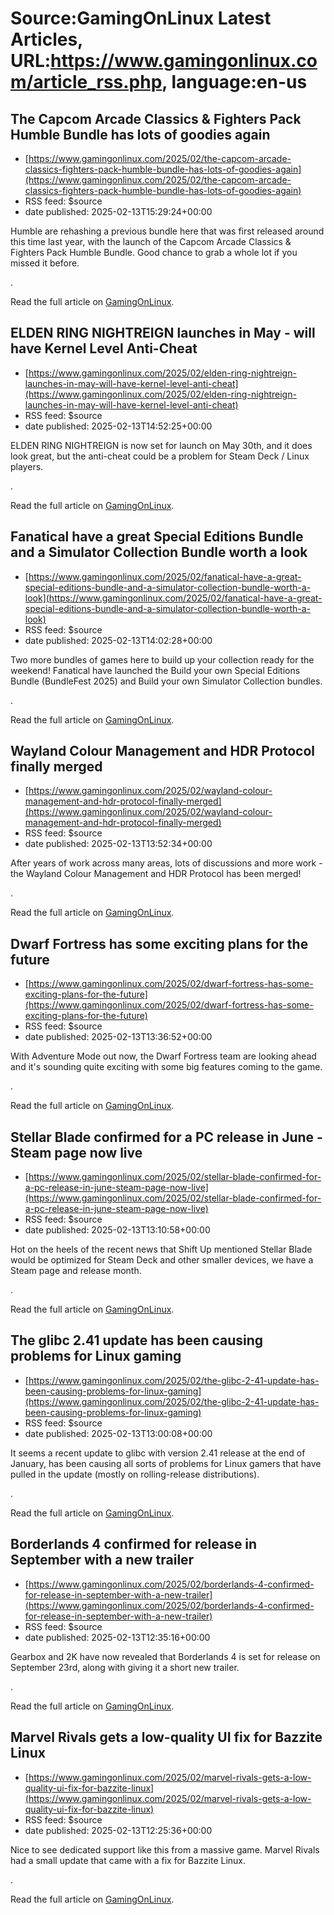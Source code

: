 # Source:GamingOnLinux Latest Articles, URL:https://www.gamingonlinux.com/article_rss.php, language:en-us

## The Capcom Arcade Classics & Fighters Pack Humble Bundle has lots of goodies again
 - [https://www.gamingonlinux.com/2025/02/the-capcom-arcade-classics-fighters-pack-humble-bundle-has-lots-of-goodies-again](https://www.gamingonlinux.com/2025/02/the-capcom-arcade-classics-fighters-pack-humble-bundle-has-lots-of-goodies-again)
 - RSS feed: $source
 - date published: 2025-02-13T15:29:24+00:00

Humble are rehashing a previous bundle here that was first released around this time last year, with the launch of the Capcom Arcade Classics & Fighters Pack Humble Bundle. Good chance to grab a whole lot if you missed it before.<p><img src="https://www.gamingonlinux.com/uploads/articles/tagline_images/122199431id26179gol.jpg" alt />.</p><p>Read the full article on <a href="https://www.gamingonlinux.com/2025/02/the-capcom-arcade-classics-fighters-pack-humble-bundle-has-lots-of-goodies-again/">GamingOnLinux</a>.</p>

## ELDEN RING NIGHTREIGN launches in May - will have Kernel Level Anti-Cheat
 - [https://www.gamingonlinux.com/2025/02/elden-ring-nightreign-launches-in-may-will-have-kernel-level-anti-cheat](https://www.gamingonlinux.com/2025/02/elden-ring-nightreign-launches-in-may-will-have-kernel-level-anti-cheat)
 - RSS feed: $source
 - date published: 2025-02-13T14:52:25+00:00

ELDEN RING NIGHTREIGN is now set for launch on May 30th, and it does look great, but the anti-cheat could be a problem for Steam Deck / Linux players.<p><img src="https://www.gamingonlinux.com/uploads/articles/tagline_images/1683696300id26178gol.jpg" alt />.</p><p>Read the full article on <a href="https://www.gamingonlinux.com/2025/02/elden-ring-nightreign-launches-in-may-will-have-kernel-level-anti-cheat/">GamingOnLinux</a>.</p>

## Fanatical have a great Special Editions Bundle and a Simulator Collection Bundle worth a look
 - [https://www.gamingonlinux.com/2025/02/fanatical-have-a-great-special-editions-bundle-and-a-simulator-collection-bundle-worth-a-look](https://www.gamingonlinux.com/2025/02/fanatical-have-a-great-special-editions-bundle-and-a-simulator-collection-bundle-worth-a-look)
 - RSS feed: $source
 - date published: 2025-02-13T14:02:28+00:00

Two more bundles of games here to build up your collection ready for the weekend! Fanatical have launched the Build your own Special Editions Bundle (BundleFest 2025) and Build your own Simulator Collection bundles.<p><img src="https://www.gamingonlinux.com/uploads/articles/tagline_images/476017550id26177gol.jpg" alt />.</p><p>Read the full article on <a href="https://www.gamingonlinux.com/2025/02/fanatical-have-a-great-special-editions-bundle-and-a-simulator-collection-bundle-worth-a-look/">GamingOnLinux</a>.</p>

## Wayland Colour Management and HDR Protocol finally merged
 - [https://www.gamingonlinux.com/2025/02/wayland-colour-management-and-hdr-protocol-finally-merged](https://www.gamingonlinux.com/2025/02/wayland-colour-management-and-hdr-protocol-finally-merged)
 - RSS feed: $source
 - date published: 2025-02-13T13:52:34+00:00

After years of work across many areas, lots of discussions and more work - the Wayland Colour Management and HDR Protocol has been merged!<p><img src="https://www.gamingonlinux.com/uploads/tagline_gallery/wayland.jpg" alt />.</p><p>Read the full article on <a href="https://www.gamingonlinux.com/2025/02/wayland-colour-management-and-hdr-protocol-finally-merged/">GamingOnLinux</a>.</p>

## Dwarf Fortress has some exciting plans for the future
 - [https://www.gamingonlinux.com/2025/02/dwarf-fortress-has-some-exciting-plans-for-the-future](https://www.gamingonlinux.com/2025/02/dwarf-fortress-has-some-exciting-plans-for-the-future)
 - RSS feed: $source
 - date published: 2025-02-13T13:36:52+00:00

With Adventure Mode out now, the Dwarf Fortress team are looking ahead and it's sounding quite exciting with some big features coming to the game.<p><img src="https://www.gamingonlinux.com/uploads/articles/tagline_images/2114923860id26175gol.jpg" alt />.</p><p>Read the full article on <a href="https://www.gamingonlinux.com/2025/02/dwarf-fortress-has-some-exciting-plans-for-the-future/">GamingOnLinux</a>.</p>

## Stellar Blade confirmed for a PC release in June - Steam page now live
 - [https://www.gamingonlinux.com/2025/02/stellar-blade-confirmed-for-a-pc-release-in-june-steam-page-now-live](https://www.gamingonlinux.com/2025/02/stellar-blade-confirmed-for-a-pc-release-in-june-steam-page-now-live)
 - RSS feed: $source
 - date published: 2025-02-13T13:10:58+00:00

Hot on the heels of the recent news that Shift Up mentioned Stellar Blade would be optimized for Steam Deck and other smaller devices, we have a Steam page and release month.<p><img src="https://www.gamingonlinux.com/uploads/articles/tagline_images/654219159id26174gol.jpg" alt />.</p><p>Read the full article on <a href="https://www.gamingonlinux.com/2025/02/stellar-blade-confirmed-for-a-pc-release-in-june-steam-page-now-live/">GamingOnLinux</a>.</p>

## The glibc 2.41 update has been causing problems for Linux gaming
 - [https://www.gamingonlinux.com/2025/02/the-glibc-2-41-update-has-been-causing-problems-for-linux-gaming](https://www.gamingonlinux.com/2025/02/the-glibc-2-41-update-has-been-causing-problems-for-linux-gaming)
 - RSS feed: $source
 - date published: 2025-02-13T13:00:08+00:00

It seems a recent update to glibc with version 2.41 release at the end of January, has been causing all sorts of problems for Linux gamers that have pulled in the update (mostly on rolling-release distributions).<p><img src="https://www.gamingonlinux.com/uploads/articles/tagline_images/978092739id26173gol.jpg" alt />.</p><p>Read the full article on <a href="https://www.gamingonlinux.com/2025/02/the-glibc-2-41-update-has-been-causing-problems-for-linux-gaming/">GamingOnLinux</a>.</p>

## Borderlands 4 confirmed for release in September with a new trailer
 - [https://www.gamingonlinux.com/2025/02/borderlands-4-confirmed-for-release-in-september-with-a-new-trailer](https://www.gamingonlinux.com/2025/02/borderlands-4-confirmed-for-release-in-september-with-a-new-trailer)
 - RSS feed: $source
 - date published: 2025-02-13T12:35:16+00:00

Gearbox and 2K have now revealed that Borderlands 4 is set for release on September 23rd, along with giving it a short new trailer.<p><img src="https://www.gamingonlinux.com/uploads/articles/tagline_images/894568469id26172gol.jpg" alt />.</p><p>Read the full article on <a href="https://www.gamingonlinux.com/2025/02/borderlands-4-confirmed-for-release-in-september-with-a-new-trailer/">GamingOnLinux</a>.</p>

## Marvel Rivals gets a low-quality UI fix for Bazzite Linux
 - [https://www.gamingonlinux.com/2025/02/marvel-rivals-gets-a-low-quality-ui-fix-for-bazzite-linux](https://www.gamingonlinux.com/2025/02/marvel-rivals-gets-a-low-quality-ui-fix-for-bazzite-linux)
 - RSS feed: $source
 - date published: 2025-02-13T12:25:36+00:00

Nice to see dedicated support like this from a massive game. Marvel Rivals had a small update that came with a fix for Bazzite Linux.<p><img src="https://www.gamingonlinux.com/uploads/articles/tagline_images/1795595394id26171gol.jpg" alt />.</p><p>Read the full article on <a href="https://www.gamingonlinux.com/2025/02/marvel-rivals-gets-a-low-quality-ui-fix-for-bazzite-linux/">GamingOnLinux</a>.</p>

